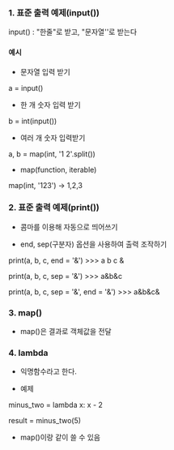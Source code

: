 ### 1. 표준 출력 예제(input())

input() : "한줄"로 받고, "문자열''로 받는다

#### 예시

- 문자열 입력 받기

a = input()

- 한 개 숫자 입력 받기

b = int(input())

- 여러 개 숫자 입력받기

a, b = map(int, '1 2'.split())

- map(function, iterable)

map(int, '123') -> 1,2,3 

### 2.  표준 출력 예제(print())

- 콤마를 이용해 자동으로 띄어쓰기

- end, sep(구분자) 옵션을 사용하여 출력 조작하기

print(a, b, c, end = '&') >>> a b c &

print(a, b, c, sep = '&') >>> a&b&c

print(a, b, c, sep = '&', end = '&') >>> a&b&c&



### 3. map()

- map()은 결과로 객체값을 전달



### 4. lambda

- 익명함수라고 한다.

- 예제

minus_two = lambda x: x - 2

result = minus_two(5)

- map()이랑 같이 쓸 수 있음
